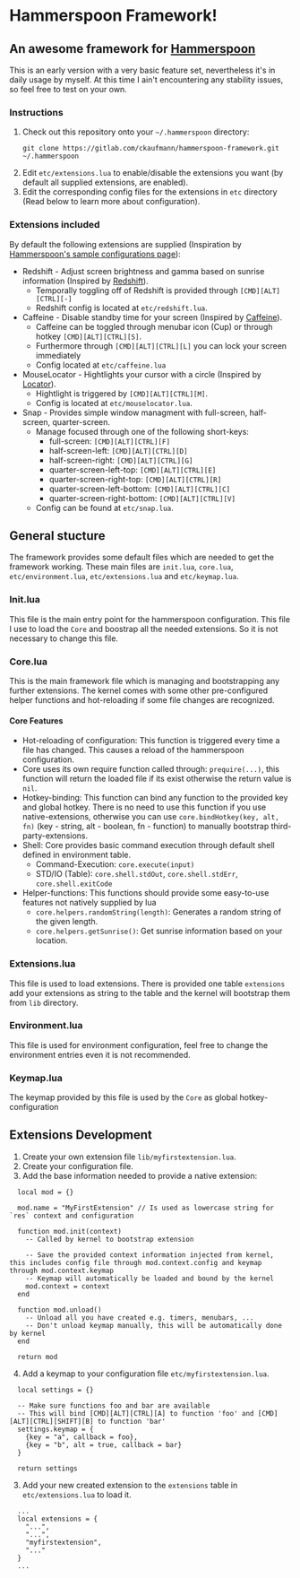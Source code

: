 # Hammerspoon Framework!

## An awesome framework for [Hammerspoon](http://www.hammerspoon.org)

This is an early version with a very basic feature set, nevertheless it's in daily usage by myself.
At this time I ain't encountering any stability issues, so feel free to test on your own.

### Instructions

1. Check out this repository onto your `~/.hammerspoon` directory:
   ```
   git clone https://gitlab.com/ckaufmann/hammerspoon-framework.git ~/.hammerspoon
   ```
2. Edit `etc/extensions.lua` to enable/disable the extensions you want (by default all supplied extensions, are enabled).
3. Edit the corresponding config files for the extensions in `etc` directory (Read below to learn more about configuration).

### Extensions included

By default the following extensions are supplied (Inspiration by [Hammerspoon's sample configurations page](https://github.com/Hammerspoon/hammerspoon/wiki/Sample-Configurations)):

- Redshift - Adjust screen brightness and gamma based on sunrise information (Inspired by [Redshift](https://github.com/jonls/redshift)).
  - Temporally toggling off of Redshift is provided through `[CMD][ALT][CTRL][-]`
  - Redshift config is located at `etc/redshift.lua`.
- Caffeine - Disable standby time for your screen (Inspired by [Caffeine](https://de.wikipedia.org/wiki/Caffeine)).
  - Caffeine can be toggled through menubar icon (Cup) or through hotkey `[CMD][ALT][CTRL][S]`.
  - Furthermore through `[CMD][ALT][CTRL][L]` you can lock your screen immediately
  - Config located at `etc/caffeine.lua`
- MouseLocator - Hightlights your cursor with a circle (Inspired by [Locator](https://github.com/zzamboni/oh-my-hammerspoon/blob/master/plugins/mouse/locator.lua)).
  - Hightlight is triggered by `[CMD][ALT][CTRL][M]`.
  - Config is located at `etc/mouselocator.lua`.
- Snap - Provides simple window managment with full-screen, half-screen, quarter-screen.
  - Manage focused through one of the following short-keys:
    - full-screen: `[CMD][ALT][CTRL][F]`
    - half-screen-left: `[CMD][ALT][CTRL][D]`
    - half-screen-right: `[CMD][ALT][CTRL][G]`
    - quarter-screen-left-top: `[CMD][ALT][CTRL][E]`
    - quarter-screen-right-top: `[CMD][ALT][CTRL][R]`
    - quarter-screen-left-bottom: `[CMD][ALT][CTRL][C]`
    - quarter-screen-right-bottom: `[CMD][ALT][CTRL][V]`
  - Config can be found at `etc/snap.lua`.

## General stucture

The framework provides some default files which are needed to get the framework working. These main files are `init.lua`, `core.lua`, `etc/environment.lua`, `etc/extensions.lua` and `etc/keymap.lua`.

### Init.lua

This file is the main entry point for the hammerspoon configuration. This file I use to load the `Core` and boostrap all the needed extensions. So it is not necessary to change this file.

### Core.lua

This is the main framework file which is managing and bootstrapping any further extensions. The kernel comes with some other pre-configured helper functions and hot-reloading if some file changes are recognized.

#### Core Features

- Hot-reloading of configuration: This function is triggered every time a file has changed. This causes a reload of the hammerspoon configuration.
- Core uses its own require function called through: `prequire(...)`, this function will return the loaded file if its exist otherwise the return value is `nil`.
- Hotkey-binding: This function can bind any function to the provided key and global hotkey. There is no need to use this function if you use native-extensions, otherwise you can use `core.bindHotkey(key, alt, fn)` (key - string, alt - boolean, fn - function) to manually bootstrap third-party-extensions.
- Shell: Core provides basic command execution through default shell defined in environment table.
  - Command-Execution: `core.execute(input)`
  - STD/IO (Table): `core.shell.stdOut`, `core.shell.stdErr`, `core.shell.exitCode`
- Helper-functions: This functions should provide some easy-to-use features not natively supplied by lua
  - `core.helpers.randomString(length)`: Generates a random string of the given length.
  - `core.helpers.getSunrise()`: Get sunrise information based on your location.

### Extensions.lua

This file is used to load extensions. There is provided one table `extensions` add your extensions as string to the table and the kernel will bootstrap them from `lib` directory.

### Environment.lua

This file is used for environment configuration, feel free to change the environment entries even it is not recommended.

### Keymap.lua

The keymap provided by this file is used by the `Core` as global hotkey-configuration

## Extensions Development

1. Create your own extension file `lib/myfirstextension.lua`.
2. Create your configuration file.
2. Add the base information needed to provide a native extension:
  ```
    local mod = {}

    mod.name = "MyFirstExtension" // Is used as lowercase string for `res` context and configuration

    function mod.init(context)
      -- Called by kernel to bootstrap extension

      -- Save the provided context information injected from kernel, this includes config file through mod.context.config and keymap through mod.context.keymap
      -- Keymap will automatically be loaded and bound by the kernel
      mod.context = context
    end

    function mod.unload()
      -- Unload all you have created e.g. timers, menubars, ...
      -- Don't unload keymap manually, this will be automatically done by kernel
    end

    return mod
  ```
4. Add a keymap to your configuration file `etc/myfirstextension.lua`.
  ```
    local settings = {}

    -- Make sure functions foo and bar are available
    -- This will bind [CMD][ALT][CTRL][A] to function 'foo' and [CMD][ALT][CTRL][SHIFT][B] to function 'bar'
    settings.keymap = {
      {key = "a", callback = foo},
      {key = "b", alt = true, callback = bar}
    }

    return settings
  ```
3. Add your new created extension to the `extensions` table in `etc/extensions.lua` to load it.
  ```
    ...
    local extensions = {
      "...",
      "...",
      "myfirstextension",
      "..."
    }
    ...
  ```

